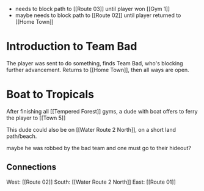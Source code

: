 - needs to block path to [[Route 03]] until player won [[Gym 1]]
- maybe needs to block path to [[Route 02]] until player returned to [[Home Town]]

# Introduction to Team Bad
The player was sent to do something, finds Team Bad, who's blocking further advancement. Returns to [[Home Town]], then all ways are open.

# Boat to Tropicals
After finishing all [[Tempered Forest]] gyms, a dude with boat offers to ferry the player to [[Town 5]]

This dude could also be on [[Water Route 2 North]], on a short land path/beach.

maybe he was robbed by the bad team and one must go to their hideout?

Connections
---
West: [[Route 02]]
South: [[Water Route 2 North]]
East: [[Route 01]]
